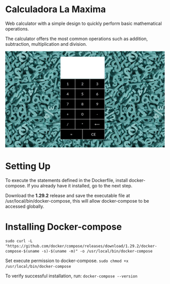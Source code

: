 # Calculadora La Maxima

Web calculator with a simple design to quickly perform basic mathematical operations.

The calculator offers the most common operations such as addition, subtraction, multiplication and division.

![Picture](https://github.com/mramirezdev/web-calculator/blob/main/Site/calculator-interface-picture.jpg)

# Setting Up

To execute the statements defined in the Dockerfile, install docker-compose. If you already have it installed, go to the next step.

Download the **1.29.2** release and save the executable file at /usr/local/bin/docker-compose, this will allow docker-compose to be accessed globally.

# Installing Docker-compose
```
sudo curl -L "https://github.com/docker/compose/releases/download/1.29.2/docker-compose-$(uname -s)-$(uname -m)" -o /usr/local/bin/docker-compose
```
Set execute permission to docker-compose.
```sudo chmod +x /usr/local/bin/docker-compose```

To verify successful installation, run:
```docker-compose --version```
